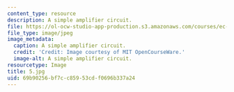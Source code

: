 ```yaml
---
content_type: resource
description: A simple amplifier circuit.
file: https://ol-ocw-studio-app-production.s3.amazonaws.com/courses/ec-s06-practical-electronics-fall-2004/69b90256bf7cc85953cdf0696b337a24_5.jpg
file_type: image/jpeg
image_metadata:
  caption: A simple amplifier circuit.
  credit: 'Credit: Image courtesy of MIT OpenCourseWare.'
  image-alt: A simple amplifier circuit.
resourcetype: Image
title: 5.jpg
uid: 69b90256-bf7c-c859-53cd-f0696b337a24
---
```

